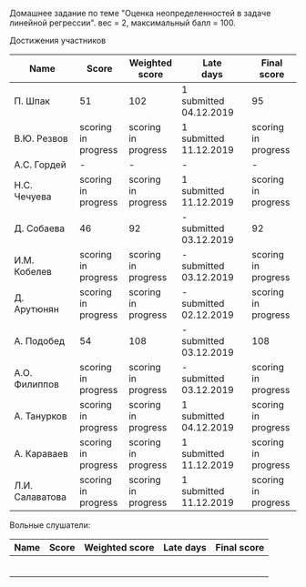 Домашнее задание по теме "Оценка неопределенностей в задаче линейной регрессии". вес = 2, максимальный балл = 100.



Достижения участников

| Name         | Score | Weighted<br>score | Late<br>days | Final<br>score |
| ------------ | ----- | ----------------- | ------------ | -------------- |
| П. Шпак      | 51                       | 102                      | 1<br />submitted 04.12.2019 | 95                       |
| В.Ю. Резвов  | scoring<br />in progress | scoring<br />in progress | 1<br />submitted 11.12.2019 | scoring<br />in progress |
| А.С. Гордей  | -     | -                 | -            | -              |
| Н.С. Чечуева | scoring<br />in progress | scoring<br />in progress | 1<br />submitted 11.12.2019 | scoring<br />in progress |
| Д. Собаева   | 46                       | 92                       | -<br />submitted 03.12.2019 | 92                       |
| И.М. Кобелев | scoring<br />in progress | scoring<br />in progress | -<br />submitted 03.12.2019 | scoring<br />in progress |
| Д. Арутюнян  | scoring<br />in progress | scoring<br />in progress | -<br />submitted 02.12.2019 | scoring<br />in progress |
| А. Подобед   | 54                       | 108                      | -<br />submitted 03.12.2019 | 108 |
| А.О. Филиппов | scoring<br />in progress | scoring<br />in progress | -<br />submitted 03.12.2019 | scoring<br />in progress |
| А. Танурков | scoring<br />in progress | scoring<br />in progress | 1<br />submitted 04.12.2019 | scoring<br />in progress |
| А. Караваев | scoring<br />in progress | scoring<br />in progress | 1<br />submitted 11.12.2019 | scoring<br />in progress |
| Л.И. Салаватова | scoring<br />in progress | scoring<br />in progress | 1<br />submitted 11.12.2019 | scoring<br />in progress |



Вольные слушатели:

| Name         | Score | Weighted score | Late days | Final score |
| ------------ | ----- | -------------- | --------- | ----------- |
|              |       |                |           |             |
|              |       |                |           |             |
|              |       |                |           |             |
|              |       |                |           |             |
|              |       |                |           |             |
|              |       |                |           |             |